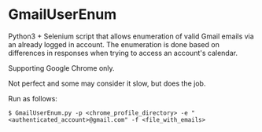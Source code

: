 # GmailUserEnum
Python3 + Selenium script that allows enumeration of valid Gmail emails via an already logged in account. The enumeration is done based on differences in responses when trying to access an account's calendar.

Supporting Google Chrome only.

Not perfect and some may consider it slow, but does the job.

Run as follows:
```
$ GmailUserEnum.py -p <chrome_profile_directory> -e "<authenticated_account>@gmail.com" -f <file_with_emails>
```
